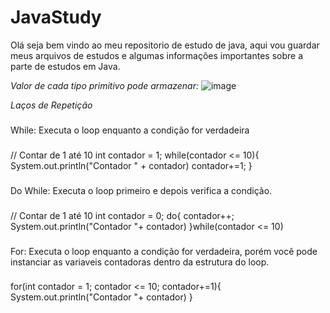 # JavaStudy
Olá seja bem vindo ao meu repositorio de estudo de java, aqui vou guardar meus arquivos de estudos e algumas informações importantes sobre a parte
de estudos em Java.

*Valor de cada tipo primitivo pode armazenar:*
![image](https://github.com/user-attachments/assets/4c4cfc18-51c2-4f6c-a7bb-7f79e4ba9f96)


*Laços de Repetição*
###
While: Executa o loop enquanto a condição for verdadeira
###
// Contar de 1 até 10
int contador = 1;
while(contador <= 10){
   System.out.println("Contador " + contador)
   contador+=1;
}
###
Do While: Executa o loop primeiro e depois verifica a condição.
###
// Contar de 1 até 10
int contador = 0;
do{
    contador++;
    System.out.println("Contador "+  contador)
}while(contador <= 10)
###
For: Executa o loop enquanto a condição for verdadeira, porém você pode instanciar as variaveis contadoras dentro da estrutura do loop.
###
for(int contador = 1; contador <= 10; contador+=1){
     System.out.println("Contador "+  contador)
}


